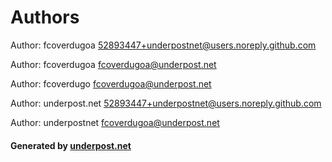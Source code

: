 # Authors


Author: fcoverdugoa <52893447+underpostnet@users.noreply.github.com>


Author: fcoverdugoa <fcoverdugoa@underpost.net>


Author: fcoverdugo <fcoverdugoa@underpost.net>


Author: underpost.net <52893447+underpostnet@users.noreply.github.com>


Author: underpostnet <fcoverdugoa@underpost.net>




#### Generated by [underpost.net](https://underpost.net)